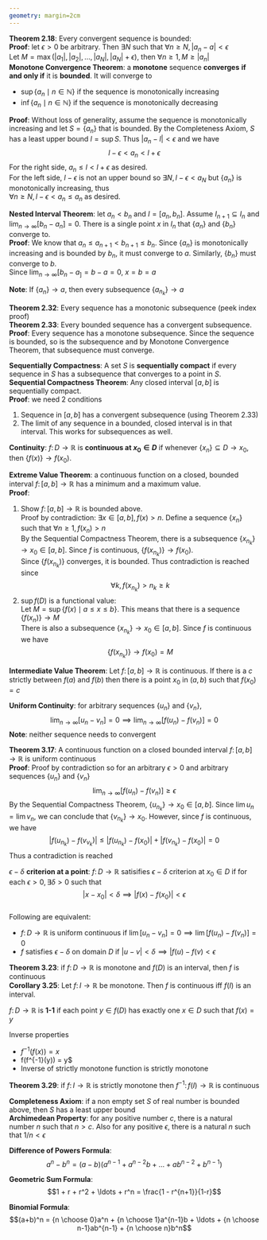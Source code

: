 ```yaml
---
geometry: margin=2cm
---
```

**Theorem 2.18**: Every convergent sequence is bounded:   
**Proof**: let $\epsilon > 0$ be arbitrary. Then $\exists N$ such that $\forall n \geq N, |a_n - a| < \epsilon$   
Let $M = \max(|a_1|, |a_2|, \ldots, |a_N|, |a_N| + \epsilon)$, then $\forall n \geq 1, M \geq |a_n|$    
**Monotone Convergence Theorem**: a **monotone** sequence **converges** **if and only if** it is **bounded**. It will converge to
* $\sup{\{a_n \mid n \in \mathbb{N}\}}$ if the sequence is monotonically increasing
* $\inf{\{a_n \mid n \in \mathbb{N}\}}$ if the sequence is monotonically decreasing   

**Proof**: Without loss of generality, assume the sequence is monotonically increasing and let $S = \{a_n\}$ that is bounded. By the Completeness Axiom, $S$ has a least upper bound $l = \sup{S}$. Thus $|a_n - l | < \epsilon$ and we have
$$l - \epsilon < a_n < l + \epsilon$$
For the right side, $a_n \leq l < l + \epsilon$ as desired.     
For the left side, $l- \epsilon$ is not an upper bound so $\exists N, l - \epsilon < a_N$ but $\{a_n\}$ is monotonically increasing, thus     
$\forall n \geq N, l - \epsilon < a_n \leq a_n$ as desired.   
  
**Nested Interval Theorem**: let $a_n < b_n$ and $I = [a_n, b_n]$. Assume $I_{n+1} \subseteq I_n$ and $\lim_{n \rightarrow \infty}[b_n - a_n] = 0$. There is a single point $x$ in $I_n$ that $\{a_n\}$ and $\{b_n\}$ converge to.    
**Proof**: We know that $a_n \leq a_{n+1} < b_{n+1} \leq b_n$. Since $\{a_n\}$ is monotonically increasing and is bounded by $b_n$, it must converge to $a$. Similarly, $\{b_n\}$ must converge to $b$.   
Since $\lim_{n \rightarrow \infty}[b_n-a_] = b - a = 0$, $x = b = a$

**Note**: If $\{a_n\} \rightarrow a$, then every subsequence $\{a_{n_k}\} \rightarrow a$    

**Theorem 2.32**: Every sequence has a monotonic subsequence (peek index proof)   
**Theorem 2.33**: Every bounded sequence has a convergent subsequence.    
**Proof**: Every sequence has a monotone subsequence. Since the sequence is bounded, so is the subsequence and by Monotone Convergence Theorem, that subsequence must converge.   
  
**Sequentially Compactness**: A set $S$ is **sequentially compact** if every sequence in $S$ has a subsequence that converges to a point in $S$.    
**Sequential Compactness Theorem**: Any closed interval $[a, b]$ is sequentially compact.   
**Proof**: we need 2 conditions
1. Sequence in $[a, b]$ has a convergent subsequence (using Theorem 2.33)
2. The limit of any sequence in a bounded, closed interval is in that interval. This works for subsequences as well.

**Continuity**: $f \colon D \rightarrow \mathbb{R}$ is **continuous at $x_0 \in D$** if whenever $\{x_n\} \subseteq D \rightarrow x_0$, then $\{f(x)\} \rightarrow f(x_0)$.   
  
**Extreme Value Theorem**: a continuous function on a closed, bounded interval $f \colon [a, b] \rightarrow \mathbb{R}$ has a minimum and a maximum value.      
**Proof**:
1. Show $f \colon [a,b] \rightarrow \mathbb{R}$ is bounded above.   
Proof by contradiction: $\exists x \in [a,b], f(x) > n$. Define a sequence $\{x_n\}$ such that $\forall n \geq 1, f(x_n) > n$   
By the Sequential Compactness Theorem, there is a subsequence $\{x_{n_k}\} \rightarrow x_0 \in [a,b]$. Since $f$ is continuous, $\{f(x_{n_k})\} \rightarrow f(x_0)$.    
Since $\{f(x_{n_k})\}$ converges, it is bounded. Thus contradiction is reached since
$$\forall k, f(x_{n_k}) > n_k \geq k$$
2. $\sup{f(D)}$ is a functional value:   
Let $M = \sup\{f(x) \mid a \leq x \leq b\}$. This means that there is a sequence $\{f(x_n)\} \rightarrow M$    
There is also a subsequence $\{x_{n_k}\} \rightarrow x_0 \in [a,b]$. Since $f$ is continuous we have 
$$\{f(x_{n_k})\} \rightarrow f(x_0) = M$$     
   
**Intermediate Value Theorem**: Let $f \colon [a,b] \rightarrow \mathbb{R}$ is continuous. If there is a $c$ strictly between $f(a)$ and $f(b)$ then there is a point $x_0$ in $(a,b)$ such that $f(x_0) = c$   


**Uniform Continuity**: for arbitrary sequences $\{u_n\}$ and $\{v_n\}$,
$$\lim_{n \rightarrow \infty}{[u_n - v_n]} = 0 \implies \lim_{n \rightarrow \infty}{[f(u_n) - f(v_n)]} = 0$$
**Note**: neither sequence needs to convergent      
  
**Theorem 3.17**: A continuous function on a closed bounded interval $f \colon [a,b] \rightarrow \mathbb{R}$ is uniform continuous    
**Proof**: Proof by contradiction so for an arbitrary $\epsilon > 0$ and arbitrary sequences $\{u_n\}$ and $\{v_n\}$
$$\lim_{n \rightarrow \infty}[f(u_n) - f(v_n)] \geq \epsilon$$
By the Sequential Compactness Theorem, $\{u_{n_k}\} \rightarrow x_0 \in [a,b]$. Since $\lim{u_n} = \lim{v_n}$, we can conclude that $\{v_{n_k}\} \rightarrow x_0$. However, since $f$ is continuous, we have
$$|f(u_{n_k}) - f(v_{v_k})| \leq |f(u_{n_k}) - f(x_0)| + |f(v_{n_k}) - f(x_0)| = 0$$
Thus a contradiction is reached   
  
$\epsilon - \delta$ **criterion at a point**: $f \colon D \rightarrow \mathbb{R}$ satisifies $\epsilon - \delta$ criterion at $x_0 \in D$ if for each $\epsilon > 0, \exists \delta > 0$ such that
$$|x-x_0| < \delta \implies |f(x) - f(x_0)| < \epsilon$$    
Following are equivalent:
* $f \colon D \rightarrow \mathbb{R}$ is uniform continuous if $\lim[u_n - v_n] = 0 \implies \lim[f(u_n) - f(v_n)] = 0$
* $f$ satisfies $\epsilon - \delta$ on domain $D$ if $|u - v| < \delta \implies |f(u) - f(v) < \epsilon$    
  
**Theorem 3.23**: if $f \colon D \rightarrow \mathbb{R}$ is monotone and $f(D)$ is an interval, then $f$ is continuous    
**Corollary 3.25**: Let $f \colon I \rightarrow \mathbb{R}$ be monotone. Then $f$ is continuous iff $f(I)$ is an interval.      
  
$f \colon D \rightarrow \mathbb{R}$ is **1-1** if each point $y \in f(D)$ has exactly one $x \in D$ such that $f(x) = y$    
    
Inverse properties
* $f^{-1}(f(x)) = x$
* f(f^{-1}(y)) = y$
* Inverse of strictly monotone function is strictly monotone


**Theorem 3.29**: if $f \colon I \rightarrow \mathbb{R}$ is strictly monotone then $f^{-1} \colon f(I) \rightarrow \mathbb{R}$ is continuous      
      
**Completeness Axiom**: if a non empty set $S$ of real number is bounded above, then $S$ has a least upper bound        
**Archimedean Property**: for any positive number $c$, there is a natural number $n$ such that $n > c$. Also for any positive $\epsilon$, there is a natural $n$ such that $1/n < \epsilon$   
  
**Difference of Powers Formula**:
$$a^n - b^n = (a-b)(a^{n-1} + a^{n-2}b + \ldots + ab^{n-2} + b^{n-1})$$   
  
**Geometric Sum Formula**:
$$1 + r + r^2 + \ldots + r^n = \frac{1 - r^{n+1}}{1-r}$$    
    
**Binomial Formula**:
$$(a+b)^n = {n \choose 0}a^n + {n \choose 1}a^{n-1}b + \ldots + {n \choose n-1}ab^{n-1} + {n \choose n}b^n$$
